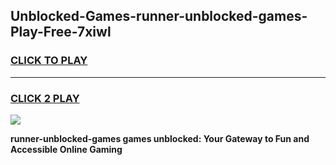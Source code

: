 
## Unblocked-Games-runner-unblocked-games-Play-Free-7xiwl
<h3>
<a href="https://premium76.site?title=runner-unblocked-games&ref=15A">CLICK TO PLAY</a></h3>
<hr>

<h3>
<a href="https://premium76.site?title=runner-unblocked-games&ref=15A">CLICK 2 PLAY</a>
  
</h3>

<a href="https://premium76.site?title=runner-unblocked-games&ref=15A"><img src="https://clearcache.store/games.png"></a>


**runner-unblocked-games games unblocked: Your Gateway to Fun and Accessible Online Gaming**
